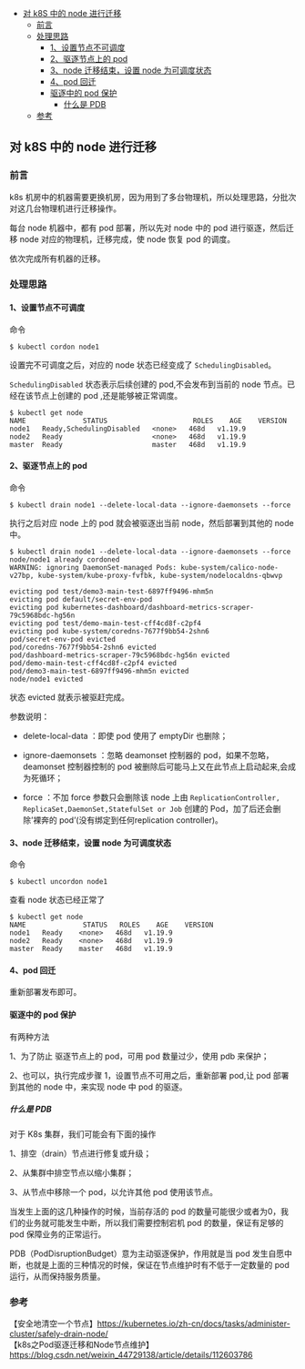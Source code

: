 <!-- START doctoc generated TOC please keep comment here to allow auto update -->
<!-- DON'T EDIT THIS SECTION, INSTEAD RE-RUN doctoc TO UPDATE -->

- [对 k8S 中的 node 进行迁移](#%E5%AF%B9-k8s-%E4%B8%AD%E7%9A%84-node-%E8%BF%9B%E8%A1%8C%E8%BF%81%E7%A7%BB)
  - [前言](#%E5%89%8D%E8%A8%80)
  - [处理思路](#%E5%A4%84%E7%90%86%E6%80%9D%E8%B7%AF)
    - [1、设置节点不可调度](#1%E8%AE%BE%E7%BD%AE%E8%8A%82%E7%82%B9%E4%B8%8D%E5%8F%AF%E8%B0%83%E5%BA%A6)
    - [2、驱逐节点上的 pod](#2%E9%A9%B1%E9%80%90%E8%8A%82%E7%82%B9%E4%B8%8A%E7%9A%84-pod)
    - [3、node 迁移结束，设置 node 为可调度状态](#3node-%E8%BF%81%E7%A7%BB%E7%BB%93%E6%9D%9F%E8%AE%BE%E7%BD%AE-node-%E4%B8%BA%E5%8F%AF%E8%B0%83%E5%BA%A6%E7%8A%B6%E6%80%81)
    - [4、pod 回迁](#4pod-%E5%9B%9E%E8%BF%81)
    - [驱逐中的 pod 保护](#%E9%A9%B1%E9%80%90%E4%B8%AD%E7%9A%84-pod-%E4%BF%9D%E6%8A%A4)
      - [什么是 PDB](#%E4%BB%80%E4%B9%88%E6%98%AF-pdb)
  - [参考](#%E5%8F%82%E8%80%83)

<!-- END doctoc generated TOC please keep comment here to allow auto update -->

## 对 k8S 中的 node 进行迁移

### 前言

k8s 机房中的机器需要更换机房，因为用到了多台物理机，所以处理思路，分批次对这几台物理机进行迁移操作。  

每台 node 机器中，都有 pod 部署，所以先对 node 中的 pod 进行驱逐，然后迁移 node 对应的物理机，迁移完成，使 node 恢复 pod 的调度。    

依次完成所有机器的迁移。    

### 处理思路  

#### 1、设置节点不可调度     

命令  

```
$ kubectl cordon node1
```

设置完不可调度之后，对应的 node 状态已经变成了 `SchedulingDisabled`。  

`SchedulingDisabled` 状态表示后续创建的 pod,不会发布到当前的 node 节点。已经在该节点上创建的 pod ,还是能够被正常调度。     

```
$ kubectl get node
NAME              STATUS                     ROLES    AGE    VERSION
node1   Ready,SchedulingDisabled   <none>   468d   v1.19.9
node2   Ready                      <none>   468d   v1.19.9
master  Ready                      master   468d   v1.19.9
```

#### 2、驱逐节点上的 pod 

命令

```
$ kubectl drain node1 --delete-local-data --ignore-daemonsets --force
```

执行之后对应 node 上的 pod 就会被驱逐出当前 node，然后部署到其他的 node 中。  

```
$ kubectl drain node1 --delete-local-data --ignore-daemonsets --force
node/node1 already cordoned
WARNING: ignoring DaemonSet-managed Pods: kube-system/calico-node-v27bp, kube-system/kube-proxy-fvfbk, kube-system/nodelocaldns-qbwvp

evicting pod test/demo3-main-test-6897ff9496-mhm5n
evicting pod default/secret-env-pod
evicting pod kubernetes-dashboard/dashboard-metrics-scraper-79c5968bdc-hg56n
evicting pod test/demo-main-test-cff4cd8f-c2pf4
evicting pod kube-system/coredns-7677f9bb54-2shn6
pod/secret-env-pod evicted
pod/coredns-7677f9bb54-2shn6 evicted
pod/dashboard-metrics-scraper-79c5968bdc-hg56n evicted
pod/demo-main-test-cff4cd8f-c2pf4 evicted
pod/demo3-main-test-6897ff9496-mhm5n evicted
node/node1 evicted
```

状态 evicted 就表示被驱赶完成。   

参数说明：  
  
- delete-local-data ：即使 pod 使用了 emptyDir 也删除；  

- ignore-daemonsets ：忽略 deamonset 控制器的 pod，如果不忽略，deamonset 控制器控制的 pod 被删除后可能马上又在此节点上启动起来,会成为死循环；  

- force ：不加 force 参数只会删除该 node 上由 `ReplicationController, ReplicaSet,DaemonSet,StatefulSet or Job` 创建的 Pod，加了后还会删除’裸奔的 pod’(没有绑定到任何replication controller)。  

#### 3、node 迁移结束，设置 node 为可调度状态  

命令  

```
$ kubectl uncordon node1
```

查看 node 状态已经正常了   

```
$ kubectl get node
NAME              STATUS   ROLES    AGE    VERSION
node1   Ready    <none>   468d   v1.19.9
node2   Ready    <none>   468d   v1.19.9
master  Ready    master   468d   v1.19.9
```

#### 4、pod 回迁

重新部署发布即可。   

#### 驱逐中的 pod 保护

有两种方法  

1、为了防止 驱逐节点上的 pod，可用 pod 数量过少，使用 pdb 来保护； 

2、也可以，执行完成步骤 1，设置节点不可用之后，重新部署 pod,让 pod 部署到其他的 node 中，来实现 node 中 pod 的驱逐。  

##### 什么是 PDB

对于 K8s 集群，我们可能会有下面的操作  

1、排空（drain）节点进行修复或升级；  

2、从集群中排空节点以缩小集群；  

3、从节点中移除一个 pod，以允许其他 pod 使用该节点。   

当发生上面的这几种操作的时候，当前存活的 pod 的数量可能很少或者为0，我们的业务就可能发生中断，所以我们需要控制宕机 pod 的数量，保证有足够的 pod 保障业务的正常运行。    

PDB（PodDisruptionBudget）意为主动驱逐保护，作用就是当 pod 发生自愿中断，也就是上面的三种情况的时候，保证在节点维护时有不低于一定数量的 pod 运行，从而保持服务质量。    

### 参考

【安全地清空一个节点】https://kubernetes.io/zh-cn/docs/tasks/administer-cluster/safely-drain-node/  
【k8s之Pod驱逐迁移和Node节点维护】https://blog.csdn.net/weixin_44729138/article/details/112603786  